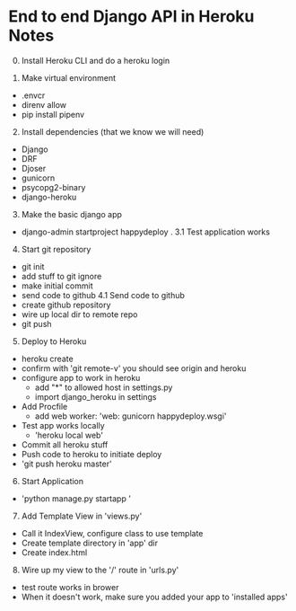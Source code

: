 # End to end Django API in Heroku Notes

0. Install Heroku CLI and do a heroku login

1. Make virtual environment
- .envcr
- direnv allow
- pip install pipenv
2. Install dependencies (that we know we will need)
- Django
- DRF
- Djoser
- gunicorn
- psycopg2-binary
- django-heroku
3. Make the basic django app
- django-admin startproject happydeploy .
3.1 Test application works
4. Start git repository
- git init
- add stuff to git ignore
- make initial commit
- send code to github
4.1 Send code to github
- create github repository
- wire up local dir to remote repo
- git push
5. Deploy to Heroku
- heroku create
- confirm with 'git remote-v' you should see origin and heroku
- configure app to work in heroku
  - add "\*" to allowed host in settings.py
  - import django_heroku in settings
- Add Procfile
  - add web worker: 'web: gunicorn happydeploy.wsgi'
- Test app works locally
  - 'heroku local web'
- Commit all heroku stuff
- Push code to heroku to initiate deploy
 - 'git push heroku master'
6. Start Application
- 'python manage.py startapp <appname>'
7. Add Template View in 'views.py'
- Call it IndexView, configure class to use template
- Create template directory in 'app' dir
- Create index.html
8. Wire up my view to the '/' route in 'urls.py'
- test route works in brower
- When it doesn't work, make sure you added your app to 'installed apps'
